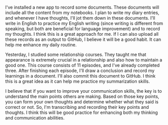 I've installed a new app to record some documents. These documents will include all the content from my notebooks. I plan to write my diary entries, and whenever I have thoughts, I'll jot them down in these documents. I'll write in English to practice my English writing (since writing is different from speaking, but both are beneficial for language improvement) and to record my thoughts. I think this is a great approach for me. If I can also upload all these records as an output to GitHub, I believe it will be a good habit. It can help me enhance my daily routine.



Yesterday, I studied some relationship courses. They taught me that appearance is extremely crucial in a relationship and also how to maintain a good one. This course consists of 11 episodes, and I've already completed three. After finishing each episode, I'll draw a conclusion and record my learnings in a document. I'll also commit this document to GitHub. I think this is a great idea as it can help me practice my summarization skills.

  

I believe that if you want to improve your communication skills, the key is to understand the main points others are making. Based on those key points, you can form your own thoughts and determine whether what they said is correct or not. So, I'm transcribing and recording their key points and thoughts. I think this will be good practice for enhancing both my thinking and communication abilities.



